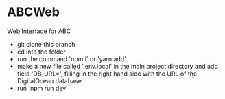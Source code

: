 # ABCWeb

Web Interface for ABC

- git clone this branch
- cd into the folder
- run the command 'npm i' or 'yarn add'
- make a new file called '.env.local' in the main project directory and add field 'DB_URL=', filling in the right hand side with the URL of the DigitalOcean database
- run 'npm run dev'
